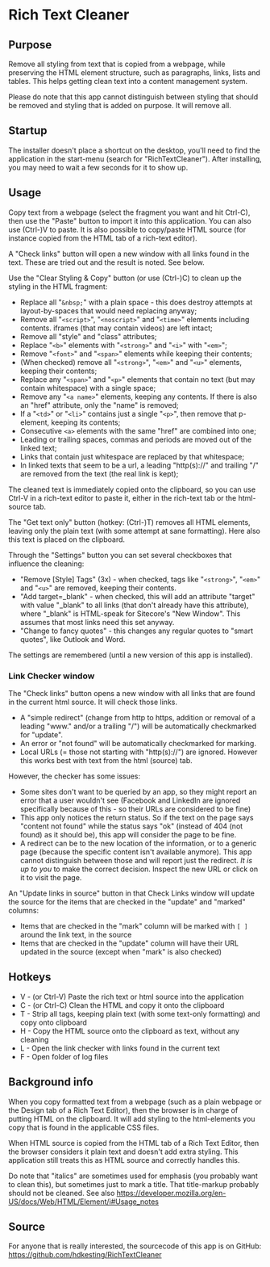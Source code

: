 # Rich Text Cleaner

## Purpose

Remove all styling from text that is copied from a webpage, while preserving the HTML element structure, such as paragraphs, links, lists and tables. This helps getting clean text into a content management system.

Please do note that this app cannot distinguish between styling that should be removed and styling that is added on purpose. It will remove all.

## Startup

The installer doesn't place a shortcut on the desktop, you'll need to find the application in the start-menu (search for "RichTextCleaner"). After installing, you may need to wait a few seconds for it to show up.

## Usage

Copy text from a webpage (select the fragment you want and hit Ctrl-C), then use the "Paste" button to import it into this application. You can also use (Ctrl-)V to paste. It is also possible to copy/paste HTML source (for instance copied from the HTML tab of a rich-text editor).

A "Check links" button will open a new window with all links found in the text. These are tried out and the result is noted. See below.

Use the "Clear Styling & Copy" button (or use (Ctrl-)C) to clean up the styling in the HTML fragment:

* Replace all "`&nbsp;`" with a plain space - this does destroy attempts at layout-by-spaces that would need replacing anyway;
* Remove all "`<script>`", "`<noscript>`" and "`<time>`" elements including contents. iframes (that may contain videos) are left intact;
* Remove all "style" and "class" attributes;
* Replace "`<b>`" elements with "`<strong>`" and "`<i>`" with "`<em>`";
* Remove "`<font>`" and "`<span>`" elements while keeping their contents;
* (When checked) remove all "`<strong>`", "`<em>`" and "`<u>`" elements, keeping their contents;
* Replace any "`<span>`" and "`<p>`" elements that contain no text (but may contain whitespace) with a single space;
* Remove any "`<a name>`" elements, keeping any contents. If there is also an "href" attribute, only the "name" is removed;
* If a "`<td>`" or "`<li>`" contains just a single "`<p>`", then remove that p-element, keeping its contents;
* Consecutive `<a>` elements with the same "href" are combined into one;
* Leading or trailing spaces, commas and periods are moved out of the linked text;
* Links that contain just whitespace are replaced by that whitespace;
* In linked texts that seem to be a url, a leading "http(s)://" and trailing "/" are removed from the text (the real link is kept);

The cleaned text is immediately copied onto the clipboard, so you can use Ctrl-V in a rich-text editor to paste it, either in the rich-text tab or the html-source tab.

The "Get text only" button (hotkey: (Ctrl-)T) removes all HTML elements, leaving only the plain text (with some attempt at sane formatting). Here also this text is placed on the clipboard.

Through the "Settings" button you can set several checkboxes that influence the cleaning:

* "Remove [Style] Tags" (3x) - when checked, tags like "`<strong>`", "`<em>`" and "`<u>`" are removed, keeping their contents.
* "Add target=_blank" - when checked, this will add an attribute "target" with value "_blank" to all links (that don't already have this attribute), where "_blank" is HTML-speak for Sitecore's "New Window". This assumes that most links need this set anyway.
* "Change to fancy quotes" - this changes any regular quotes to "smart quotes", like Outlook and Word.

The settings are remembered (until a new version of this app is installed).

### Link Checker window

The "Check links" button opens a new window with all links that are found in the current html source. It will check those links.

* A "simple redirect" (change from http to https, addition or removal of a leading "www." and/or a trailing "/") will be automatically checkmarked for "update".
* An error or "not found" will be automatically checkmarked for marking.
* Local URLs (= those not starting with "http(s)://") are ignored. However this works best with text from the html (source) tab.

However, the checker has some issues:

* Some sites don't want to be queried by an app, so they might report an error that a user wouldn't see (Facebook and LinkedIn are ignored specifically because of this - so their URLs are considered to be fine)
* This app only notices the return status. So if the text on the page says "content not found" while the status says "ok" (instead of 404 (not found) as it should be), this app will consider the page to be fine.
* A redirect can be to the new location of the information, or to a generic page (because the specific content isn't available anymore). This app cannot distinguish between those and will report just the redirect. *It is up to you* to make the correct decision. Inspect the new URL or click on it to visit the page.

An "Update links in source" button in that Check Links window will update the source for the items that are checked in the "update" and "marked" columns:

* Items that are checked in the "mark" column will be marked with `[ ]` around the link text, in the source
* Items that are checked in the "update" column will have their URL updated in the source (except when "mark" is also checked)

## Hotkeys

* V - (or Ctrl-V) Paste the rich text or html source into the application
* C - (or Ctrl-C) Clean the HTML and copy it onto the clipboard
* T - Strip all tags, keeping plain text (with some text-only formatting) and copy onto clipboard
* H - Copy the HTML source onto the clipboard as text, without any cleaning
* L - Open the link checker with links found in the current text
* F - Open folder of log files

## Background info

When you copy formatted text from a webpage (such as a plain webpage or the Design tab of a Rich Text Editor), then the browser is in charge of putting HTML on the clipboard. It will add styling to the html-elements you copy that is found in the applicable CSS files.

When HTML source is copied from the HTML tab of a Rich Text Editor, then the browser considers it plain text and doesn't add extra styling. This application still treats this as HTML source and correctly handles this.

Do note that "italics" are sometimes used for emphasis (you probably want to clean this), but sometimes just to mark a title. That title-markup probably should not be cleaned. See also https://developer.mozilla.org/en-US/docs/Web/HTML/Element/i#Usage_notes

## Source

For anyone that is really interested, the sourcecode of this app is on GitHub: https://github.com/hdkesting/RichTextCleaner
